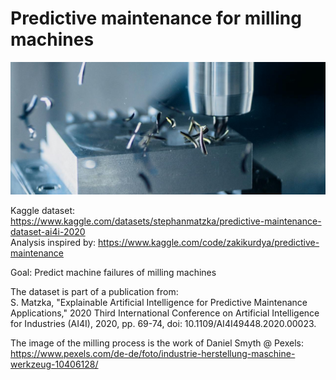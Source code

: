 <h1>Predictive maintenance for milling machines</h1> 

![alt text](pexels-daniel-smyth-83914874-10406128.jpg)

Kaggle dataset: https://www.kaggle.com/datasets/stephanmatzka/predictive-maintenance-dataset-ai4i-2020 </br>
Analysis inspired by: https://www.kaggle.com/code/zakikurdya/predictive-maintenance </br>

Goal: Predict machine failures of milling machines

The dataset is part of a publication from: </br>
S. Matzka, "Explainable Artificial Intelligence for Predictive Maintenance Applications," 2020 Third International Conference on Artificial Intelligence for Industries (AI4I), 2020, pp. 69-74, doi: 10.1109/AI4I49448.2020.00023.

The image of the milling process is the work of Daniel Smyth @ Pexels: https://www.pexels.com/de-de/foto/industrie-herstellung-maschine-werkzeug-10406128/
